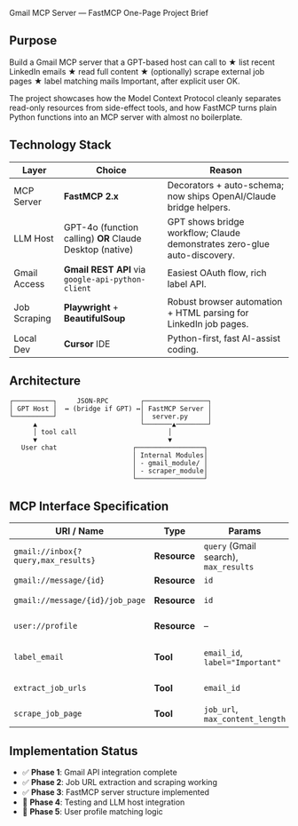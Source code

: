 Gmail MCP Server — FastMCP One-Page Project Brief

## Purpose
Build a Gmail MCP server that a GPT-based host can call to ★ list recent LinkedIn emails ★ read full content ★ (optionally) scrape external job pages ★ label matching mails Important, after explicit user OK.

The project showcases how the Model Context Protocol cleanly separates read-only resources from side-effect tools, and how FastMCP turns plain Python functions into an MCP server with almost no boilerplate.

## Technology Stack

| Layer        | Choice                                                   | Reason                                                                   |
| ------------ | -------------------------------------------------------- | ------------------------------------------------------------------------ |
| MCP Server   | **FastMCP 2.x**                                          | Decorators + auto-schema; now ships OpenAI/Claude bridge helpers.        |
| LLM Host     | GPT-4o (function calling) **OR** Claude Desktop (native) | GPT shows bridge workflow; Claude demonstrates zero-glue auto-discovery. |
| Gmail Access | **Gmail REST API** via `google-api-python-client`        | Easiest OAuth flow, rich label API.                                      |
| Job Scraping | **Playwright** + **BeautifulSoup**                       | Robust browser automation + HTML parsing for LinkedIn job pages.         |
| Local Dev    | **Cursor** IDE                                           | Python-first, fast AI-assist coding.                                     |

## Architecture

```
┌──────────┐     JSON-RPC        ┌────────────────┐
│ GPT Host │  ↔ (bridge if GPT) ↔│ FastMCP Server │
└──────────┘                     │  server.py     │
      ▲                          └───────▲────────┘
      │ tool call                       │ 
      ▼                                 ▼
   User chat                   ┌─────────────────┐
                               │ Internal Modules│
                               │ - gmail_module/ │
                               │ - scraper_module│
                               └─────────────────┘
```

## MCP Interface Specification

| URI / Name                          | Type         | Params                                | Description                                                               |
| ----------------------------------- | ------------ | ------------------------------------- | ------------------------------------------------------------------------- |
| `gmail://inbox{?query,max_results}` | **Resource** | `query` (Gmail search), `max_results` | List message IDs + subject/sender/date/snippet.                           |
| `gmail://message/{id}`              | **Resource** | `id`                                  | Return plain-text body.                                                   |
| `gmail://message/{id}/job_page`     | **Resource** | `id`                                  | Follow first "View job" link; scrape first ≈2 kB text.                    |
| `user://profile`                    | **Resource** | –                                     | Static JSON/text of user skills & prefs.                                  |
| `label_email`                       | **Tool**     | `email_id`, `label="Important"`       | Add Gmail label **after user confirmation**. *(Only mutating op exposed)* |
| `extract_job_urls`                  | **Tool**     | `email_id`                            | Extract job URLs from email content.                                      |
| `scrape_job_page`                   | **Tool**     | `job_url`, `max_content_length`       | Scrape LinkedIn job page for detailed information.                        |

## Implementation Status
- ✅ **Phase 1**: Gmail API integration complete
- ✅ **Phase 2**: Job URL extraction and scraping working
- ✅ **Phase 3**: FastMCP server structure implemented
- 🔄 **Phase 4**: Testing and LLM host integration
- 🔄 **Phase 5**: User profile matching logic


